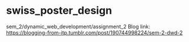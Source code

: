 # swiss_poster_design
sem_2/dynamic_web_development/assignment_2
Blog link: https://blogging-from-itp.tumblr.com/post/190744998224/sem-2-dwd-2
